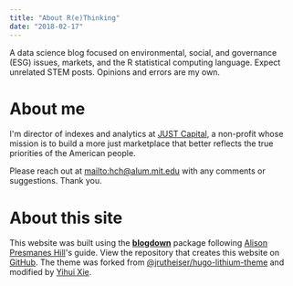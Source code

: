 ```yaml
---
title: "About R(e)Thinking"
date: "2018-02-17"
---
```


A data science blog focused on environmental, social, and governance (ESG) issues, markets, and the R statistical computing language. Expect unrelated STEM posts. Opinions and errors are my own.

# About me
I'm director of indexes and analytics at [JUST Capital](http://justcapital.com), a non-profit whose mission is to build a more just marketplace that better reflects the true priorities of the American people.

Please reach out at <i class="fa fa-envelope-open" aria-hidden="true"></i><mailto:hch@alum.mit.edu> with any comments or suggestions. Thank you.

# About this site

This website was built using the [**blogdown**](https://github.com/rstudio/blogdown) package following [Alison Presmanes Hill](https://apreshill.rbind.io)'s guide. View the repository that creates this website on [GitHub](https://github.com/cortinah/Rethinking). The theme was forked from [@jrutheiser/hugo-lithium-theme](https://github.com/jrutheiser/hugo-lithium-theme) and modified by [Yihui Xie](https://github.com/yihui/hugo-lithium-theme). 
